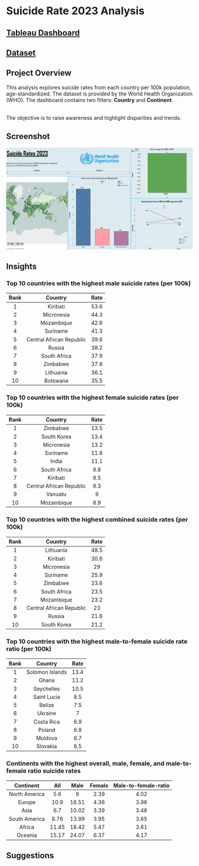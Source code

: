 # Suicide Rate 2023 Analysis

## [Tableau Dashboard](https://public.tableau.com/views/Book2_17550526207260/SuicideRates2023?:language=en-US&publish=yes&:sid=&:redirect=auth&:display_count=n&:origin=viz_share_link)
## [**Dataset**](https://github.com/Neel-517/Suicide_Rate_2023_Analysis/blob/94cb9b6aa4f606ce0e0361b51742ea12df98c2c7/world_suicide_rate_2023.csv)

## **Project Overview**
This analysis explores suicide rates from each country per 100k population, age-standardized. The dataset is provided by the World Health Organization (WHO). 
The dashboard contains two filters: **Country** and **Continent**. 

<br>The objective is to raise awareness and highlight disparities and trends.

## **Screenshot**
![image alt](https://github.com/Neel-517/Suicide_Rate_2023_Analysis/blob/b245c3f9576a5eb21e40c8457b6ef2ed0035b0ef/Screenshot/Dashboard.png)

## **Insights**
### **Top 10 countries with the highest male suicide rates (per 100k)** 
Rank | Country| Rate 
:---:|:---:|:---:
1 | Kiribati | 53.6
2 | Micronesia | 44.3
3 | Mozambique | 42.6
4 | Suriname | 41.3
5 | Central African Republic | 39.6
6 | Russia | 38.2
7 | South Africa | 37.9
8 | Zimbabwe | 37.8
9 | Lithuania | 36.1
10 | Botswana | 35.5

### **Top 10 countries with the highest female suicide rates (per 100k)** 
Rank | Country| Rate 
:---:|:---:|:---:
1 | Zimbabwe | 13.5
2 | South Korea | 13.4
3 | Micronesia | 13.2
4 | Suriname | 11.8
5 | India | 11.1
6 |South Africa | 9.8
7 | Kiribati | 9.5
8 | Central African Republic | 9.3
9 | Vanuatu | 9
10 | Mozambique | 8.9

### **Top 10 countries with the highest combined suicide rates (per 100k)** 
Rank | Country| Rate 
:---:|:---:|:---:
1 | Lithuania | 48.5
2 | Kiribati | 30.6
3 | Micronesia | 29
4 | Suriname | 25.9
5 | Zimbabwe | 23.6
6 | South Africa | 23.5
7 | Mozambique | 23.2
8 | Central African Republic | 23
9 | Russia | 21.6
10 | South Korea |21.2

### **Top 10 countries with the highest male-to-female suicide rate ratio (per 100k)** 
Rank | Country| Rate 
:---:|:---:|:---:
1 | Solomon Islands | 13.4
2 | Ghana | 11.2
3 | Seychelles | 10.5
4 | Saint Lucia | 8.5
5 | Belize | 7.5
6 | Ukraine | 7
7 | Costa Rica | 6.9
8 | Poland | 6.8
9 | Moldova | 6.7
10 | Slovakia | 6.5

### **Continents with the highest overall, male, female, and male-to-female ratio suicide rates** 
Continent | All | Male | Female | Male-to-female-ratio
:---:|:---:|:---:|:---:|:---:|
North America	| 5.6	| 9	| 2.39 | 4.02
Europe	| 10.9	| 16.51	| 4.36 | 3.96
Asia	| 6.7	| 10.02	| 3.39 | 3.48
South America |	8.76	| 13.99	| 3.95 | 3.65
Africa	| 11.45	| 18.42	| 5.47 | 3.61
Oceania	| 15.17	|24.07	| 6.37 | 4.17

## **Suggestions**

